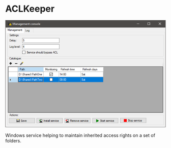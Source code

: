 # ACLKeeper

![Screenshot](screenshot.png)

Windows service helping to maintain inherited access rights on a set of folders.
